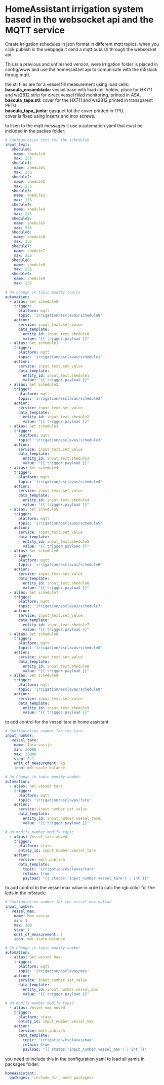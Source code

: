 # HomeAssistant irrigation system based in the websocket api and the MQTT service
Create irrigation schedules in json format in different mqtt topics.
when you click publish in the webpage it send a mqtt publish through the websocket api.

This is a previous and unfinished version, were irrigation folder is placed in config/www and use the homessistant api to comunicate with the m5stack throug mqtt.

the stl files are for a vessel fill measurement using load cells:<br />
**bascula_ensamblada:** vessel base with load cell holder, place for HX711 and ws2812 strip for direct vessel filled monitoring, printed in ASA.<br />
**bascula_tapa.stl:** cover for the HX711 and ws2812 printed in transparent PETG.<br />
**bascula_tapa_junta:** gasquet fot the cover printed in TPU.<br />
cover is fixed using inserts and inox screws.<br />

to lisen to the mqtt messages it use a automation yaml that must be included in the packes folder:

``` yaml
# Configuration text for the schedules
input_text:
   shedule0:
    name: shedule0
    max: 255
   shedule1:
    name: shedule1
    max: 255
   shedule2:
    name: shedule2
    max: 255
   shedule3:
    name: shedule3
    max: 255
   shedule4:
    name: shedule4
    max: 255
   shedule5:
    name: shedule5
    max: 255
   shedule6:
    name: shedule6
    max: 255
   shedule7:
    name: shedule7
    max: 255
   shedule8:
    name: shedule8
    max: 255
   shedule9:
    name: shedule9
    max: 255
    
# On Change in topic modify topics
automation:
  - alias: Set schedule0
    trigger:
      platform: mqtt
      topic: 'irrigation/esclavas/schedule0'
    action:
      service: input_text.set_value
      data_template:
        entity_id: input_text.shedule0
        value: "{{ trigger.payload }}"
  - alias: Set schedule1
    trigger:
      platform: mqtt
      topic: 'irrigation/esclavas/schedule1'
    action:
      service: input_text.set_value
      data_template:
        entity_id: input_text.shedule1
        value: "{{ trigger.payload }}"
  - alias: Set schedule2
    trigger:
      platform: mqtt
      topic: 'irrigation/esclavas/schedule2'
    action:
      service: input_text.set_value
      data_template:
        entity_id: input_text.shedule2
        value: "{{ trigger.payload }}"
  - alias: Set schedule3
    trigger:
      platform: mqtt
      topic: 'irrigation/esclavas/schedule3'
    action:
      service: input_text.set_value
      data_template:
        entity_id: input_text.shedule3
        value: "{{ trigger.payload }}"
  - alias: Set schedule4
    trigger:
      platform: mqtt
      topic: 'irrigation/esclavas/schedule4'
    action:
      service: input_text.set_value
      data_template:
        entity_id: input_text.shedule4
        value: "{{ trigger.payload }}"
  - alias: Set schedule5
    trigger:
      platform: mqtt
      topic: 'irrigation/esclavas/schedule5'
    action:
      service: input_text.set_value
      data_template:
        entity_id: input_text.shedule5
        value: "{{ trigger.payload }}"
  - alias: Set schedule6
    trigger:
      platform: mqtt
      topic: 'irrigation/esclavas/schedule6'
    action:
      service: input_text.set_value
      data_template:
        entity_id: input_text.shedule6
        value: "{{ trigger.payload }}"
  - alias: Set schedule7
    trigger:
      platform: mqtt
      topic: 'irrigation/esclavas/schedule7'
    action:
      service: input_text.set_value
      data_template:
        entity_id: input_text.shedule7
        value: "{{ trigger.payload }}"
  - alias: Set schedule8
    trigger:
      platform: mqtt
      topic: 'irrigation/esclavas/schedule8'
    action:
      service: input_text.set_value
      data_template:
        entity_id: input_text.shedule8
        value: "{{ trigger.payload }}"
  - alias: Set schedule9
    trigger:
      platform: mqtt
      topic: 'irrigation/esclavas/schedule9'
    action:
      service: input_text.set_value
      data_template:
        entity_id: input_text.shedule9
        value: "{{ trigger.payload }}"

```

to add control for the vessel tare in home assistant:

```yaml
# Configuration number for the tare
input_number:
   vessel_tare:
    name: Tara vasija
    min: 30000
    max: 35000
    step: 0.1
    unit_of_measurement: kg
    icon: mdi:scale-balance

# On Change in topic modify number
automation:
  - alias: Set vessel tare
    trigger:
      platform: mqtt
      topic: 'irrigation/esclavas/tare'
    action:
      service: input_number.set_value
      data_template:
        entity_id: input_number.vessel_tare
        value: "{{ trigger.payload }}"

# On modify number modify topic
  - alias: Vessel tare moved
    trigger:
      platform: state
      entity_id: input_number.vessel_tare
    action:
      service: mqtt.publish
      data_template:
        topic: 'irrigation/esclavas/tare'
        retain: true
        payload: "{{ states('input_number.vessel_tare') | int }}"
```

to add control to the vessel max value in orde to calc the rgb color for the leds in the m5stack:

```yaml
# Configuration number for the vessel max vallue
input_number:
   vessel_max:
    name: Max vasija
    min: 1
    max: 100
    step: 1
    unit_of_measurement: l
    icon: mdi:scale-balance

# On Change in topic modify number
automation:
  - alias: Set vessel max
    trigger:
      platform: mqtt
      topic: 'irrigation/esclavas/max'
    action:
      service: input_number.set_value
      data_template:
        entity_id: input_number.vessel_max
        value: "{{ trigger.payload }}"

# On modify number modify topic
  - alias: Vessel max moved
    trigger:
      platform: state
      entity_id: input_number.vessel_max
    action:
      service: mqtt.publish
      data_template:
        topic: 'irrigation/esclavas/max'
        retain: true
        payload: "{{ states('input_number.vessel_max') | int }}"
```

you need to include this in the configuration.yaml to load all yamls in packages folder:
```yaml
homeassistant:
  packages: !include_dir_named packages/
```

